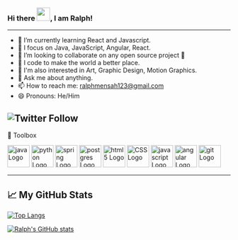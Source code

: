### Hi there <img src="https://raw.githubusercontent.com/MartinHeinz/MartinHeinz/master/wave.gif" width="30px">, I am Ralph!
---

- 🌱 I’m currently learning React and Javascript.
- 🧠 I focus on Java, JavaScript, Angular, React.
- 👯 I’m looking to collaborate on any open source project 🤝
- 💪 I code to make the world a better place.
- 🧩 I'm also interested in Art, Graphic Design, Motion Graphics. 
- 💬 Ask me about anything.  
- 📫 How to reach me: ralphmensah123@gmail.com
- 😄 Pronouns: He/Him

![Twitter Follow](https://img.shields.io/twitter/follow/ralphmensah_?label=follow%20me%20on%20Twitter&style=social)
---
🧰 Toolbox

<img src="https://cdn.worldvectorlogo.com/logos/java-4.svg" alt="java Logo" width="50" height="50"/>  <img src="https://cdn.worldvectorlogo.com/logos/python-5.svg" alt="python Logo" width="50" height="50"/>  <img src="https://cdn.worldvectorlogo.com/logos/spring-3.svg" alt="spring Logo" width="50" height="50"/>  <img src="https://cdn.worldvectorlogo.com/logos/postgresql.svg" alt="postgres Logo" width="50" height="50"/>  <img src="https://cdn.worldvectorlogo.com/logos/html5.svg" alt="html5 Logo" width="50" height="50"/>  <img src="https://cdn.worldvectorlogo.com/logos/css3.svg" alt="CSS Logo" width="50" height="50"/>  <img src="https://cdn.worldvectorlogo.com/logos/logo-javascript.svg" alt="javascript Logo" width="50" height="50"/>  <img src="https://cdn.worldvectorlogo.com/logos/angular-icon-1.svg" alt="angular Logo" width="50" height="50"/>  <img src="https://cdn.worldvectorlogo.com/logos/git-icon.svg" alt="git Logo" width="50" height="50"/>

---

## &#x1f4c8; My GitHub Stats

[![Top Langs](https://github-readme-stats.vercel.app/api/top-langs/?username=ralphmensah&hide=html,css&theme=onedark)](https://github.com/anuraghazra/github-readme-stats)  


[![Ralph's GitHub stats](https://github-readme-stats.vercel.app/api?username=ralphmensah&theme=onedark)](https://github.com/anuraghazra/github-readme-stats)


